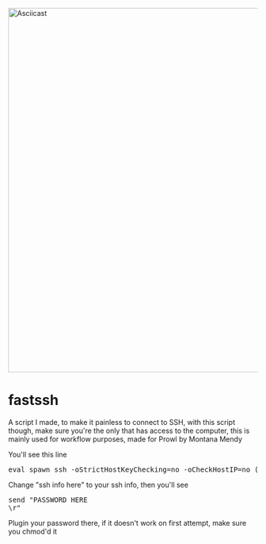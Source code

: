 <a href="https://asciinema.org/a/ar205lqm6pnp4nlta5i84jm6h" target="_blank"><img src="https://asciinema.org/a/ar205lqm6pnp4nlta5i84jm6h.png" alt="Asciicast" width="734"/></a>
</p></a>

# fastssh


A script I made, to make it painless to connect to SSH, with this script though, make sure you're the only that has access to the computer, this is mainly used for workflow purposes, made for Prowl by Montana Mendy

You'll see this line

<pre>eval spawn ssh -oStrictHostKeyChecking=no -oCheckHostIP=no (ssh info here)</pre>

Change "ssh info here" to your ssh info, then you'll see 

<pre>send "PASSWORD HERE
\r"</pre>

Plugin your password there, if it doesn't work on first attempt, make sure you chmod'd it 
